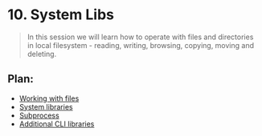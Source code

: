 # 10. System Libs

> In this session we will learn how to operate with files and directories in local filesystem - reading, writing, browsing, copying, moving and deleting.

## Plan:

* [Working with files](s01-working-with-files.md)
* [System libraries](s02-system-libraries.md)
* [Subprocess](s03-subprocess.md)
* [Additional CLI libraries](s04-additional-cli-libraries.md)
